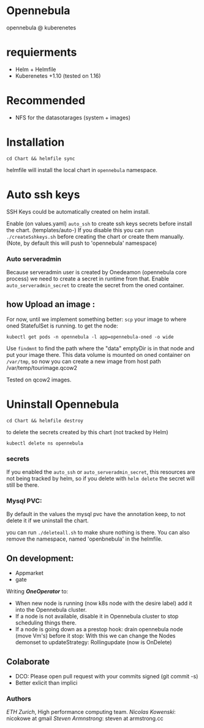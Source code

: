 # Opennebula
opennebula @ kuberenetes

# requierments

* Helm + Helmfile
* Kuberenetes +1.10 (tested on 1.16)

# Recommended

* NFS for the datasotarages (system + images)


# Installation

    cd Chart && helmfile sync

helmfile will install the local chart in `opennebula` namespace.


# Auto ssh keys

SSH Keys could be automatically created on helm install. 

Enable (on values.yaml) `auto_ssh` to create ssh keys secrets before install the chart. (templates/auto-)
If you disable this you can run `./createSshkeys.sh` before creating the chart or create them manually.
(Note, by default this will push to 'opennebula' namespace)
 
### Auto serveradmin

Because serveradmin user is created  by Onedeamon (opennebula core process) we need to create a secret in runtime from that.
Enable `auto_serveradmin_secret` to create the secret from the oned container.



## how Upload an image :

For now, until we implement something better: `scp` your image to where oned StatefulSet is running. to get the node:

    kubectl get pods -n opennebula -l app=opennebula-oned -o wide

Use `findmnt` to find the path where the "data" emptyDir is in that node and put your image there.
This data volume is mounted on oned container on `/var/tmp`, so now you can create a new image from host path /var/temp/tourimage.qcow2

Tested on qcow2 images.



# Uninstall Opennebula 

    cd Chart && helmfile destroy
    
to delete the secrets created by this chart (not tracked by Helm)

    kubectl delete ns opennebula



### secrets 

If you enabled the `auto_ssh` or `auto_serveradmin_secret`, this resources are not being tracked by helm, so if you delete with `helm delete` the secret will still be there. 

### Mysql PVC:

By default in the values the mysql pvc have the annotation keep, to not delete it if we uninstall the chart.

you can run `./deleteall.sh` to make shure nothing is there. You can also remove the namespace, named 'openbnebula' in the helmfile.


## On development:

- Appmarket
- gate

Writing ***OneOperator*** to:
 * When new node is running (now k8s node with the desire label) add it into the Opennebula cluster.
 * If a node is not available, disable it in Opennebula cluster to stop scheduling things there.
 * If a node is going down as a prestop hook: drain opennebula node (move Vm's) before it stop: With this we can change the Nodes demonset to updateStrategy: Rollingupdate (now is OnDelete)
 
 
 ## Colaborate
 
 * DCO: Please open pull request with your commits signed (git commit -s)
 * Better exlicit than implici
 
 
 ### Authors

 *ETH Zurich*, High performance computing team.
 *Nicolas Kowenski*: nicokowe at gmail
 *Steven Armnstrong*: steven at armstrong.cc 
 
 
 
 
